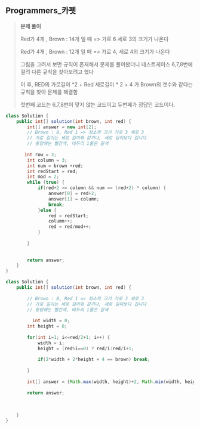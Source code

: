 ## Programmers_카펫

>__문제 풀이__
>
>Red가 4개 , Brown : 14개 일 때  => 가로 6 세로 3의 크기가 나온다
>
>Red가 4개 , Brown : 12개 일 때 => 가로 4, 세로 4의 크기가 나온다
>
>그림을 그려서 보면 규칙이 존재해서 문제를 풀어봤더니 테스트케이스 6,7,8번에 걸려 다른 규칙을 찾아보려고 했다
>
>이 후, RED의 가로길이 *2 + Red 세로길이 * 2 + 4 가 Brown의 갯수와 같다는 규칙을 찾아 문제를 해결함 
>
>첫번째 코드는 6,7,8번이 맞지 않는 코드이고 두번째가 정답인 코드이다.
>
>

```java
class Solution {
    public int[] solution(int brown, int red) {
        int[] answer = new int[2];        
        // Brown : 8, Red 1 => 최소의 크기 가로 3 세로 3
        // 가로 길이는 세로 길이와 같거나, 세로 길이보다 깁니다 
        // 중앙에는 빨간색, 테두리 1줄은 갈색
        
       int row = 3;
		int column = 3;
		int num = brown +red;
		int redStart = red;
		int mod = 2;
		while (true) {
			if(red+2 >= column && num == (red+2) * column) {
				answer[0] = red+2;
				answer[1] = column;
				break;
			}else {
				red = redStart;				
				column++;
				red = red/mod++;				
			}
		
		}
        
        
        return answer;
    }
}
```



```java
class Solution {
    public int[] solution(int brown, int red) {
             
        // Brown : 8, Red 1 => 최소의 크기 가로 3 세로 3
        // 가로 길이는 세로 길이와 같거나, 세로 길이보다 깁니다 
        // 중앙에는 빨간색, 테두리 1줄은 갈색
        
          int width = 0;
        int height = 0;
        
        for(int i=1; i<=red/2+1; i++) {
            width = i;            
            height = (red%i==0) ? red/i:red/i+1;
            
            if(2*width + 2*height + 4 == brown) break;
            
        }
            
        int[] answer = {Math.max(width, height)+2, Math.min(width, height)+2};
        
        return answer;
        
        
       
    }
}
```

